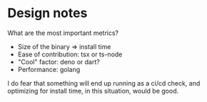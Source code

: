 # Design notes

What are the most important metrics?

- Size of the binary => install time
- Ease of contribution: tsx or ts-node
- "Cool" factor: deno or dart?
- Performance: golang

I do fear that something will end up running as a ci/cd check,
and optimizing for install time, in this situation, would be good.
